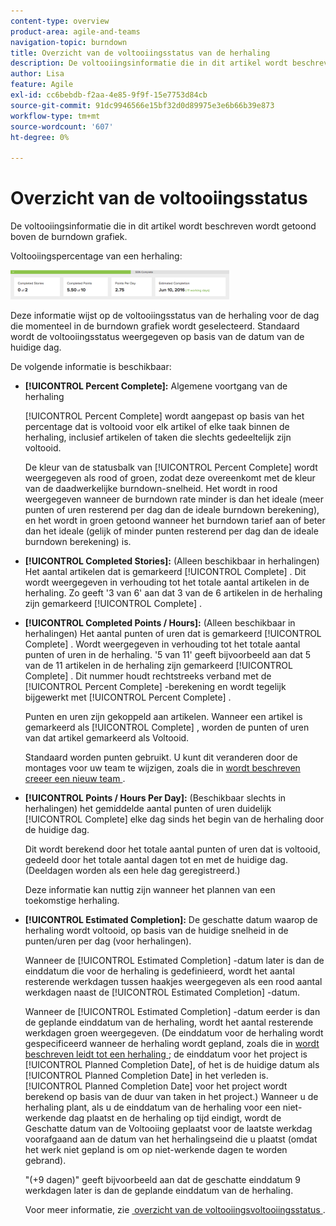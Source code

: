 ```yaml
---
content-type: overview
product-area: agile-and-teams
navigation-topic: burndown
title: Overzicht van de voltooiingsstatus van de herhaling
description: De voltooiingsinformatie die in dit artikel wordt beschreven wordt getoond boven de burndown grafiek.
author: Lisa
feature: Agile
exl-id: cc6bebdb-f2aa-4e85-9f9f-15e7753d84cb
source-git-commit: 91dc9946566e15bf32d0d89975e3e6b66b39e873
workflow-type: tm+mt
source-wordcount: '607'
ht-degree: 0%

---
```


# Overzicht van de voltooiingsstatus

De voltooiingsinformatie die in dit artikel wordt beschreven wordt getoond boven de burndown grafiek.

Voltooiingspercentage van een herhaling:

![&#x200B; het paneel van herhalingsdetails &#x200B;](assets/burndown-percentcomplete-350x47.png)

Deze informatie wijst op de voltooiingsstatus van de herhaling voor de dag die momenteel in de burndown grafiek wordt geselecteerd. Standaard wordt de voltooiingsstatus weergegeven op basis van de datum van de huidige dag.

De volgende informatie is beschikbaar:

* **[!UICONTROL Percent Complete]:** Algemene voortgang van de herhaling

  [!UICONTROL Percent Complete] wordt aangepast op basis van het percentage dat is voltooid voor elk artikel of elke taak binnen de herhaling, inclusief artikelen of taken die slechts gedeeltelijk zijn voltooid.

  De kleur van de statusbalk van [!UICONTROL Percent Complete] wordt weergegeven als rood of groen, zodat deze overeenkomt met de kleur van de daadwerkelijke burndown-snelheid. Het wordt in rood weergegeven wanneer de burndown rate minder is dan het ideale (meer punten of uren resterend per dag dan de ideale burndown berekening), en het wordt in groen getoond wanneer het burndown tarief aan of beter dan het ideale (gelijk of minder punten resterend per dag dan de ideale burndown berekening) is.

* **[!UICONTROL Completed Stories]:** (Alleen beschikbaar in herhalingen) Het aantal artikelen dat is gemarkeerd [!UICONTROL Complete] . Dit wordt weergegeven in verhouding tot het totale aantal artikelen in de herhaling. Zo geeft &#39;3 van 6&#39; aan dat 3 van de 6 artikelen in de herhaling zijn gemarkeerd [!UICONTROL Complete] .
* **[!UICONTROL Completed Points / Hours]:** (Alleen beschikbaar in herhalingen) Het aantal punten of uren dat is gemarkeerd [!UICONTROL Complete] . Wordt weergegeven in verhouding tot het totale aantal punten of uren in de herhaling. &#39;5 van 11&#39; geeft bijvoorbeeld aan dat 5 van de 11 artikelen in de herhaling zijn gemarkeerd [!UICONTROL Complete] . Dit nummer houdt rechtstreeks verband met de [!UICONTROL Percent Complete] -berekening en wordt tegelijk bijgewerkt met [!UICONTROL Percent Complete] .

  Punten en uren zijn gekoppeld aan artikelen. Wanneer een artikel is gemarkeerd als [!UICONTROL Complete] , worden de punten of uren van dat artikel gemarkeerd als Voltooid.

  Standaard worden punten gebruikt. U kunt dit veranderen door de montages voor uw team te wijzigen, zoals die in [&#x200B; wordt beschreven creeer een nieuw team &#x200B;](../../../agile/get-started-with-agile-in-workfront/create-an-agile-team.md).

* **[!UICONTROL Points / Hours Per Day]:** (Beschikbaar slechts in herhalingen) het gemiddelde aantal punten of uren duidelijk [!UICONTROL Complete] elke dag sinds het begin van de herhaling door de huidige dag.

  Dit wordt berekend door het totale aantal punten of uren dat is voltooid, gedeeld door het totale aantal dagen tot en met de huidige dag. (Deeldagen worden als een hele dag geregistreerd.)

  Deze informatie kan nuttig zijn wanneer het plannen van een toekomstige herhaling.

* **[!UICONTROL Estimated Completion]:** De geschatte datum waarop de herhaling wordt voltooid, op basis van de huidige snelheid in de punten/uren per dag (voor herhalingen).

  Wanneer de [!UICONTROL Estimated Completion] -datum later is dan de einddatum die voor de herhaling is gedefinieerd, wordt het aantal resterende werkdagen tussen haakjes weergegeven als een rood aantal werkdagen naast de [!UICONTROL Estimated Completion] -datum.

  Wanneer de [!UICONTROL Estimated Completion] -datum eerder is dan de geplande einddatum van de herhaling, wordt het aantal resterende werkdagen groen weergegeven. (De einddatum voor de herhaling wordt gespecificeerd wanneer de herhaling wordt gepland, zoals die in [&#x200B; wordt beschreven leidt tot een herhaling &#x200B;](../../../agile/use-scrum-in-an-agile-team/iterations/create-an-iteration.md); de einddatum voor het project is [!UICONTROL Planned Completion Date], of het is de huidige datum als [!UICONTROL Planned Completion Date] in het verleden is. [!UICONTROL Planned Completion Date] voor het project wordt berekend op basis van de duur van taken in het project.) Wanneer u de herhaling plant, als u de einddatum van de herhaling voor een niet-werkende dag plaatst en de herhaling op tijd eindigt, wordt de Geschatte datum van de Voltooiing geplaatst voor de laatste werkdag voorafgaand aan de datum van het herhalingseind die u plaatst (omdat het werk niet gepland is om op niet-werkende dagen te worden gebrand).

  &quot;(+9 dagen)&quot; geeft bijvoorbeeld aan dat de geschatte einddatum 9 werkdagen later is dan de geplande einddatum van de herhaling.

  Voor meer informatie, zie [&#x200B; overzicht van de voltooiingsvoltooiingsstatus &#x200B;](#Understanding-How-Days-Off-Affect-the-Burndown-Chart).
